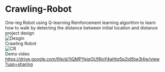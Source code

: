 # Crawling-Robot
One-leg Robot using Q-learning Reinforcement learning algorithm to learn how to walk by detecting the distance between initial location and distance
<br /> project design<br />
![Desgin](https://user-images.githubusercontent.com/43109825/217104927-f975b677-19ee-4610-95ab-6372fde285f1.png)
<br />
Crawling Robot<br />
![CR](https://user-images.githubusercontent.com/43109825/217105665-a9630718-d9c1-4cbc-a8b1-80a77f1beb59.png)
<br />
Demo video
https://drive.google.com/file/d/1iQMPYejqOUf8joY4aHtq5p2jd5tw3l4w/view?usp=sharing
